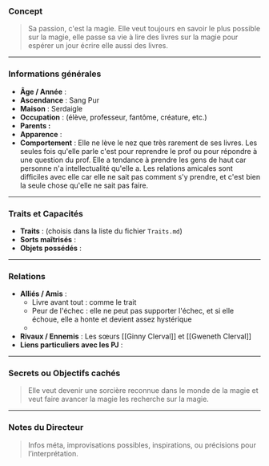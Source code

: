 ### Concept
> Sa passion, c'est la magie. Elle veut toujours en savoir le plus possible sur la magie, elle passe sa vie à lire des livres sur la magie pour espérer un jour écrire elle aussi des livres.
---

### Informations générales
- **Âge / Année** : 
- **Ascendance** : Sang Pur
- **Maison** : Serdaigle
- **Occupation** : (élève, professeur, fantôme, créature, etc.)
- **Parents :**
- **Apparence** : 
- **Comportement** : Elle ne lève le nez que très rarement de ses livres. Les seules fois qu'elle parle c'est pour reprendre le prof ou pour répondre à une question du prof. Elle a tendance à prendre les gens de haut car personne n'a intellectualité qu'elle a. Les relations amicales sont difficiles avec elle car elle ne sait pas comment s'y prendre, et c'est bien la seule chose qu'elle ne sait pas faire.
---

### Traits et Capacités
- **Traits** : (choisis dans la liste du fichier `Traits.md`)
- **Sorts maîtrisés** : 
- **Objets possédés** : 

---

### Relations
- **Alliés / Amis** : 
	- Livre avant tout : comme le trait
	- Peur de l'échec : elle ne peut pas supporter l'échec, et si elle échoue, elle a honte et devient assez hystérique
	- 
- **Rivaux / Ennemis** : Les sœurs [[Ginny Clerval]] et [[Gweneth Clerval]]
- **Liens particuliers avec les PJ** : 

---

### Secrets ou Objectifs cachés
> Elle veut devenir une sorcière reconnue dans le monde de la magie et veut faire avancer la magie les recherche sur la magie.
---

### Notes du Directeur
> Infos méta, improvisations possibles, inspirations, ou précisions pour l’interprétation.


